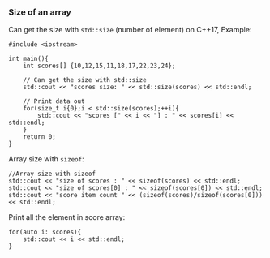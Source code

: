 ### Size of an array

Can get the size with `std::size` (number of element) on C++17, Example:

	#include <iostream>

	int main(){
		int scores[] {10,12,15,11,18,17,22,23,24};

		// Can get the size with std::size
		std::cout << "scores size: " << std::size(scores) << std::endl;

		// Print data out 
		for(size_t i{0};i < std::size(scores);++i){
			std::cout << "scores [" << i << "] : " << scores[i] << std::endl;
		}
		return 0;
	}

Array size with `sizeof`:

	//Array size with sizeof
	std::cout << "size of scores : " << sizeof(scores) << std::endl;
	std::cout << "size of scores[0] : " << sizeof(scores[0]) << std::endl;
	std::cout << "score item count " << (sizeof(scores)/sizeof(scores[0])) << std::endl;

Print all the element in score array:

	for(auto i: scores){
		std::cout << i << std::endl;
	}